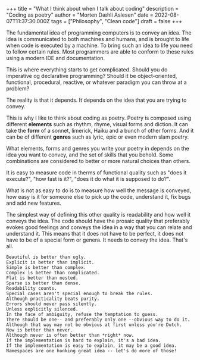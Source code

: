 +++
title = "What I think about when I talk about coding"
description = "Coding as poetry"
author = "Morten Dæhli Aslesen"
date = 2022-08-07T11:37:30.000Z
tags = ["Philosophy", "Clean code"]
draft = false
+++

The fundamental idea of programming computers is to convey an idea. The idea is communicated to both machines and humans,
and is brought to life when code is executed by a machine. To bring such an idea to life you need to follow certain
rules. Most programmers are able to conform to these rules using a modern IDE and documentation.

This is where everything starts to get complicated. Should you do imperative og declarative programming? Should it be
object-oriented, functional, procedural, reactive, or whatever paradigm you can throw at a problem?

The reality is that it depends. It depends on the idea that you are trying to convey.

This is why I like to think about coding as poetry.
Poetry is composed using different **elements** such as rhythm, rhyme, visual forms and diction.
It can take the **form** of a sonnet, limerick, Haiku and a bunch of other forms.
And it can be of different **genres** such as lyric, epic or even modern slam poetry.

What elements, forms and genres you write your poetry in depends on the idea you want to convey, and the set of skills that you behold.
Some combinations are considered to better or more natural choices than others.

It is easy to measure code in therms of functional quality such as "does it execute?", "how fast is it?", "does it do what it is supposed to do?".

What is not as easy to do is to measure how well the message is conveyed, how easy is it for someone else to pick up the code, understand it, fix bugs and add new features.

The simplest way of defining this other quality is readability and how well it conveys the idea.
The code should have the prosaic quality that preferably evokes good feelings and conveys the idea in a way that you can relate and understand it.
This means that it does not have to be perfect, it does not have to be of a special form or genera. It needs to convey the idea. That's all.

    Beautiful is better than ugly.
    Explicit is better than implicit.
    Simple is better than complex.
    Complex is better than complicated.
    Flat is better than nested.
    Sparse is better than dense.
    Readability counts.
    Special cases aren't special enough to break the rules.
    Although practicality beats purity.
    Errors should never pass silently.
    Unless explicitly silenced.
    In the face of ambiguity, refuse the temptation to guess.
    There should be one-- and preferably only one --obvious way to do it.
    Although that way may not be obvious at first unless you're Dutch.
    Now is better than never.
    Although never is often better than *right* now.
    If the implementation is hard to explain, it's a bad idea.
    If the implementation is easy to explain, it may be a good idea.
    Namespaces are one honking great idea -- let's do more of those!
